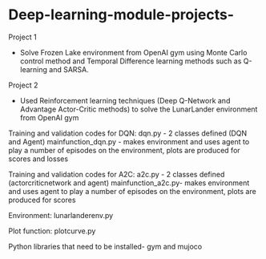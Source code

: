 # Deep-learning-module-projects-
Project 1
- Solve Frozen Lake environment from OpenAI gym using Monte Carlo control method and Temporal Difference learning methods such as Q-learning and SARSA. 

Project 2
- Used Reinforcement learning techniques (Deep Q-Network and Advantage Actor-Critic methods) to solve the LunarLander environment from OpenAI gym 

Training and validation codes for DQN:
dqn.py - 2 classes defined (DQN and Agent)
mainfunction_dqn.py - makes environment and uses agent to play a number of episodes on the environment, plots 
are produced for scores and losses 

Training and validation codes for A2C:
a2c.py - 2 classes defined (actorcriticnetwork and agent)
mainfunction_a2c.py- makes environment and uses agent to play a number of episodes on the environment,
plots are produced for scores

Environment: 
lunarlanderenv.py

Plot function: 
plotcurve.py

Python libraries that need to be installed- gym and mujoco
